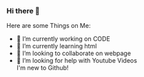 ### Hi there 👋

Here are some Things on Me:

- 🔭 I’m currently working on CODE
- 🌱 I’m currently learning html
- 👯 I’m looking to collaborate on webpage
- 🤔 I’m looking for help with Youtube Videos <br>
I'm new to Github!

